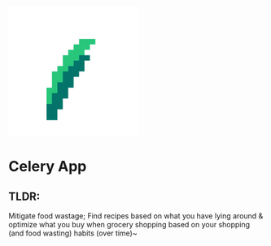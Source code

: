 ![image logo](./resources/logo_small.png)

# Celery App

## TLDR: 
Mitigate food wastage; Find recipes based on what you have lying around & optimize what you buy when grocery shopping based on your shopping (and food wasting) habits (over time)~


